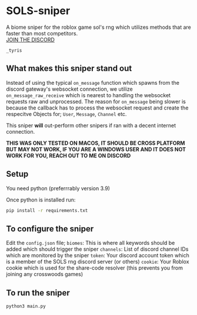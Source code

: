 # SOLS-sniper
A biome sniper for the roblox game sol's rng which utilizes methods that are faster than most competitors.<br>
[JOIN THE DISCORD](https://discord.gg/ZxNRNQkz)

`_tyris`
## What makes this sniper stand out
Instead of using the typical `on_message` function which spawns from the discord gateway's websocket connection,
we utilize `on_message_raw_receive` which is nearest to handling the websocket requests raw and unprocessed. 
The reason for `on_message` being slower is because the callback has to process the websocket request and create the respecitve Objects for;
`User`, `Message`, `Channel` etc.

This sniper __will__ out-perform other snipers if ran with a decent internet connection.

**THIS WAS ONLY TESTED ON MACOS, IT SHOULD BE CROSS PLATFORM BUT MAY NOT WORK, IF YOU ARE A WINDOWS USER AND IT DOES NOT WORK FOR YOU, REACH OUT TO ME ON DISCORD**

## Setup
You need python (preferrrably version 3.9)

Once python is installed run:
```sh
pip install -r requirements.txt
```
## To configure the sniper
Edit the `config.json` file;
`biomes`: This is where all keywords should be added which should trigger the sniper
`channels`: List of discord channel IDs which are monitored by the sniper
`token`: Your discord account token which is a member of the SOLS rng discord server (or others)
`cookie`: Your Roblox cookie which is used for the share-code resolver (this prevents you from joining any crosswoods games)

## To run the sniper
```sh
python3 main.py
```

